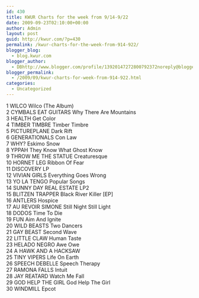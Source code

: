 ```yaml
---
id: 430
title: KWUR Charts for the week from 9/14-9/22
date: 2009-09-23T02:10:00+00:00
author: Admin
layout: post
guid: http://kwur.com/?p=430
permalink: /kwur-charts-for-the-week-from-914-922/
blogger_blog:
  - blog.kwur.com
blogger_author:
  - DBhttp://www.blogger.com/profile/13920147272800792372noreply@blogger.com
blogger_permalink:
  - /2009/09/kwur-charts-for-week-from-914-922.html
categories:
  - Uncategorized
---
```

<div class="pf-content">
  <p>
    1 WILCO Wilco (The Album) <br />2 CYMBALS EAT GUITARS Why There Are Mountains <br />3 HEALTH Get Color <br />4 TIMBER TIMBRE Timber Timbre <br />5 PICTUREPLANE Dark Rift <br />6 GENERATIONALS Con Law <br />7 WHY? Eskimo Snow <br />8 YPPAH They Know What Ghost Know <br />9 THROW ME THE STATUE Creaturesque <br />10 HORNET LEG Ribbon Of Fear <br />11 DISCOVERY LP <br />12 VIVIAN GIRLS Everything Goes Wrong <br />13 YO LA TENGO Popular Songs <br />14 SUNNY DAY REAL ESTATE LP2 <br />15 BLITZEN TRAPPER Black River Killer [EP] <br />16 ANTLERS Hospice <br />17 AU REVOIR SIMONE Still Night Still Light <br />18 DODOS Time To Die <br />19 FUN Aim And Ignite <br />20 WILD BEASTS Two Dancers <br />21 GAY BEAST Second Wave <br />22 LITTLE CLAW Human Taste <br />23 HELADO NEGRO Awe Owe <br />24 A HAWK AND A HACKSAW <br />25 TINY VIPERS Life On Earth<br />26 SPEECH DEBELLE Speech Therapy <br />27 RAMONA FALLS Intuit <br />28 JAY REATARD Watch Me Fall <br />29 GOD HELP THE GIRL God Help The Girl <br />30 WINDMILL Epcot
  </p>
</div>